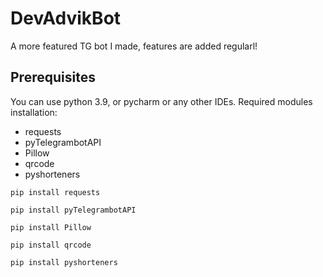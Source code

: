 # DevAdvikBot

A more featured TG bot I made, features are added regularl!

## Prerequisites

You can use python 3.9, or pycharm or any other IDEs.
Required modules installation:
- requests
- pyTelegrambotAPI
- Pillow
- qrcode
- pyshorteners

```
pip install requests
```
```
pip install pyTelegrambotAPI
```
```
pip install Pillow
```
```
pip install qrcode
```
```
pip install pyshorteners
```
